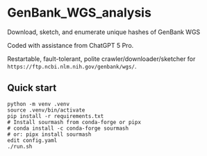 # GenBank_WGS_analysis
Download, sketch, and enumerate unique hashes of GenBank WGS

Coded with assistance from ChatGPT 5 Pro.

Restartable, fault-tolerant, polite crawler/downloader/sketcher for
`https://ftp.ncbi.nlm.nih.gov/genbank/wgs/`.

## Quick start
```
python -m venv .venv
source .venv/bin/activate
pip install -r requirements.txt
# Install sourmash from conda-forge or pipx
# conda install -c conda-forge sourmash
# or: pipx install sourmash
edit config.yaml
./run.sh
```

